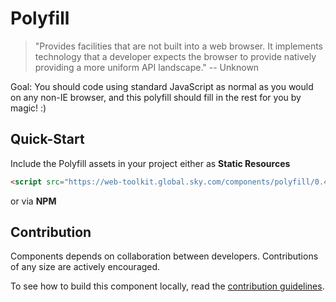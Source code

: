 # Polyfill

> "Provides facilities that are not built into a web browser. It implements technology that a developer expects the browser to provide natively providing a more uniform API landscape." -- Unknown

Goal: You should code using standard JavaScript as normal as you would on any non-IE browser, and this polyfill should fill in the rest for you by magic! :)

## Quick-Start

Include the Polyfill assets in your project either as **Static Resources**

```html
<script src="https://web-toolkit.global.sky.com/components/polyfill/0.4.1/polyfill.min.js"></script>
```

or via **NPM**

## Contribution

Components depends on collaboration between developers. Contributions of any size are actively encouraged.

To see how to build this component locally, read the [contribution guidelines](CONTRIBUTING.md).
